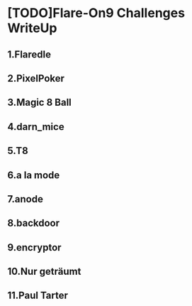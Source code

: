 # [TODO]Flare-On9 Challenges WriteUp


## 1.Flaredle

## 2.PixelPoker

## 3.Magic 8 Ball

## 4.darn_mice

## 5.T8

## 6.a la mode

## 7.anode

## 8.backdoor

## 9.encryptor

## 10.Nur geträumt

## 11.Paul Tarter

